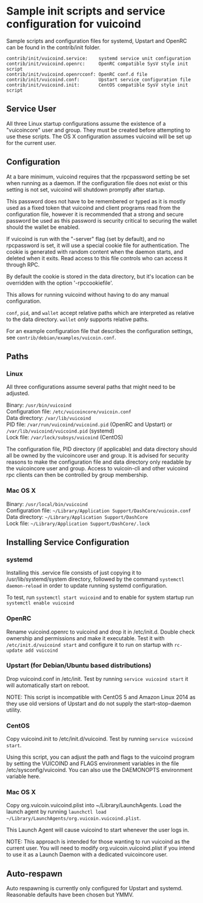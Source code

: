 Sample init scripts and service configuration for vuicoind
==========================================================

Sample scripts and configuration files for systemd, Upstart and OpenRC
can be found in the contrib/init folder.

    contrib/init/vuicoind.service:    systemd service unit configuration
    contrib/init/vuicoind.openrc:     OpenRC compatible SysV style init script
    contrib/init/vuicoind.openrcconf: OpenRC conf.d file
    contrib/init/vuicoind.conf:       Upstart service configuration file
    contrib/init/vuicoind.init:       CentOS compatible SysV style init script

Service User
---------------------------------

All three Linux startup configurations assume the existence of a "vuicoincore" user
and group.  They must be created before attempting to use these scripts.
The OS X configuration assumes vuicoind will be set up for the current user.

Configuration
---------------------------------

At a bare minimum, vuicoind requires that the rpcpassword setting be set
when running as a daemon.  If the configuration file does not exist or this
setting is not set, vuicoind will shutdown promptly after startup.

This password does not have to be remembered or typed as it is mostly used
as a fixed token that vuicoind and client programs read from the configuration
file, however it is recommended that a strong and secure password be used
as this password is security critical to securing the wallet should the
wallet be enabled.

If vuicoind is run with the "-server" flag (set by default), and no rpcpassword is set,
it will use a special cookie file for authentication. The cookie is generated with random
content when the daemon starts, and deleted when it exits. Read access to this file
controls who can access it through RPC.

By default the cookie is stored in the data directory, but it's location can be overridden
with the option '-rpccookiefile'.

This allows for running vuicoind without having to do any manual configuration.

`conf`, `pid`, and `wallet` accept relative paths which are interpreted as
relative to the data directory. `wallet` *only* supports relative paths.

For an example configuration file that describes the configuration settings,
see `contrib/debian/examples/vuicoin.conf`.

Paths
---------------------------------

### Linux

All three configurations assume several paths that might need to be adjusted.

Binary:              `/usr/bin/vuicoind`  
Configuration file:  `/etc/vuicoincore/vuicoin.conf`  
Data directory:      `/var/lib/vuicoind`  
PID file:            `/var/run/vuicoind/vuicoind.pid` (OpenRC and Upstart) or `/var/lib/vuicoind/vuicoind.pid` (systemd)  
Lock file:           `/var/lock/subsys/vuicoind` (CentOS)  

The configuration file, PID directory (if applicable) and data directory
should all be owned by the vuicoincore user and group.  It is advised for security
reasons to make the configuration file and data directory only readable by the
vuicoincore user and group.  Access to vuicoin-cli and other vuicoind rpc clients
can then be controlled by group membership.

### Mac OS X

Binary:              `/usr/local/bin/vuicoind`  
Configuration file:  `~/Library/Application Support/DashCore/vuicoin.conf`  
Data directory:      `~/Library/Application Support/DashCore`  
Lock file:           `~/Library/Application Support/DashCore/.lock`  

Installing Service Configuration
-----------------------------------

### systemd

Installing this .service file consists of just copying it to
/usr/lib/systemd/system directory, followed by the command
`systemctl daemon-reload` in order to update running systemd configuration.

To test, run `systemctl start vuicoind` and to enable for system startup run
`systemctl enable vuicoind`

### OpenRC

Rename vuicoind.openrc to vuicoind and drop it in /etc/init.d.  Double
check ownership and permissions and make it executable.  Test it with
`/etc/init.d/vuicoind start` and configure it to run on startup with
`rc-update add vuicoind`

### Upstart (for Debian/Ubuntu based distributions)

Drop vuicoind.conf in /etc/init.  Test by running `service vuicoind start`
it will automatically start on reboot.

NOTE: This script is incompatible with CentOS 5 and Amazon Linux 2014 as they
use old versions of Upstart and do not supply the start-stop-daemon utility.

### CentOS

Copy vuicoind.init to /etc/init.d/vuicoind. Test by running `service vuicoind start`.

Using this script, you can adjust the path and flags to the vuicoind program by
setting the VUICOIND and FLAGS environment variables in the file
/etc/sysconfig/vuicoind. You can also use the DAEMONOPTS environment variable here.

### Mac OS X

Copy org.vuicoin.vuicoind.plist into ~/Library/LaunchAgents. Load the launch agent by
running `launchctl load ~/Library/LaunchAgents/org.vuicoin.vuicoind.plist`.

This Launch Agent will cause vuicoind to start whenever the user logs in.

NOTE: This approach is intended for those wanting to run vuicoind as the current user.
You will need to modify org.vuicoin.vuicoind.plist if you intend to use it as a
Launch Daemon with a dedicated vuicoincore user.

Auto-respawn
-----------------------------------

Auto respawning is currently only configured for Upstart and systemd.
Reasonable defaults have been chosen but YMMV.
